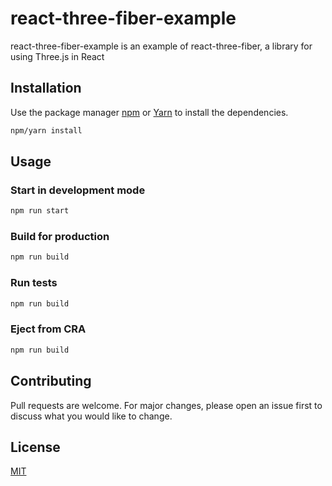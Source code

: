 # react-three-fiber-example

react-three-fiber-example is an example of react-three-fiber, a library for using Three.js in React

## Installation

Use the package manager [npm](https://www.npmjs.com) or [Yarn](https://yarnpkg.com) to install the dependencies.

```bash
npm/yarn install
```

## Usage

### Start in development mode

```bash
npm run start
```

### Build for production

```bash
npm run build
```

### Run tests

```bash
npm run build
```

### Eject from CRA

```bash
npm run build
```

## Contributing

Pull requests are welcome. For major changes, please open an issue first to discuss what you would like to change.

## License

[MIT](https://choosealicense.com/licenses/mit)

